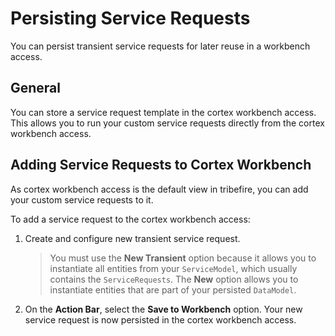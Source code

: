 # Persisting Service Requests

You can persist transient service requests for later reuse in a workbench access.

## General

You can store a service request template in the cortex workbench access. This allows you to run your custom service requests directly from the cortex workbench access.

## Adding Service Requests to Cortex Workbench

As cortex workbench access is the default view in tribefire, you can add your custom service requests to it.

To add a service request to the cortex workbench access:

1. Create and configure new transient service request.
   > You must use the **New Transient** option because it allows you to instantiate all entities from your `ServiceModel`, which usually contains the `ServiceRequests`. The **New** option allows you to instantiate entities that are part of your persisted `DataModel`.
2. On the **Action Bar**, select the **Save to Workbench** option. Your new service request is now persisted in the cortex workbench access.
